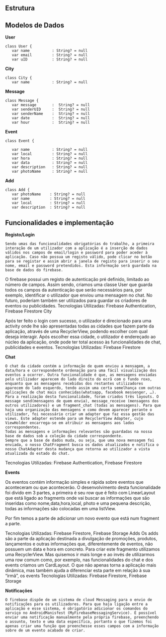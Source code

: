 ## Estrutura 





## Modelos de Dados
**User**
```
class User {
   var name          : String? = null
   var email         : String? = null
   var uID           : String? = null
```

**City**
```
class City {
   var name          : String? = null
```


**Message**
```
class Message {
   var message       :  String? = null
   var senderUID     :  String? = null
   var senderName    :  String? = null
   var date          :  String? = null
   var hour          :  String? = null
```

**Event**
```
class Event {

   var name          : String? = null
   var local         : String? = null
   var hora          : String? = null
   var data          : String? = null
   var description   : String? = null
   var photoName     : String? = null
```

**Add**
```
class Add {
   var photoName    : String? = null
   var name         : String? = null
   var local        : String? = null
   var description  : String? = null
```


























## Funcionalidades e implementação
**Registo/Login**

	Sendo umas das funcionalidades obrigatórias do trabalho, a primeira interação de um utilizador com a aplicação é a inserção de dados válidos nos campos de email/login e password para poder aceder à aplicação. Caso não possua um registo válido, pode clicar no botão para se registar e assim abrir a janela de registo para inserir o seu nome, email e password pretendidos. Esta informação será guardada na base de dados do firebase. 
O firebase possui um registo de autenticação pré definido, limitado ao número de campos. Assim sendo, criamos uma classe User que guarda todos os campos da autenticação que serão necessários para, por exemplo, identificar o utilizador que enviou uma mensagem no chat. No futuro, poderiam também ser utilizados para guardar os criadores de eventos ou publicidades.
Tecnologias Utilizadas: Firebase Authentication, Firebase Firestore
City
		
Após ter feito o login com sucesso, o utilizador é direcionado para uma activity onde lhe são apresentadas todas as cidades que fazem parte da aplicação, através de uma RecyclerView, podendo escolher com qual deseja interagir. Após escolher essa cidade, o utilizador é endereçado ao núcleo da aplicação, onde pode ter total acesso às funcionalidades de chat, publicidades e eventos.
	Tecnologias Utilizadas: Firebase Firestore






**Chat** 

	O chat da cidade contém a informação de quem enviou a mensagem, a data/hora e correspondente ordenação para uma fácil visualização dos eventos a ocorrer. Outra funcionalidade é que, as mensagens enviadas pelo utilizador aparecem do lado direito do ecrã com o fundo roxo, enquanto que as mensagens recebidas dos restantes utilizadores aparecem do lado esquerdo, tendo assim uma certa semelhança com outras aplicações de chat mais conhecidas(whatsapp, facebook messenger, …).
	Para a realização desta funcionalidade, foram criados três layouts. O message send(mensagens de quem envia), message_receive (mensagens dos outros utilizadores) e um fragment_chat (todas as mensagens). Para que haja uma organização das mensagens e como devem aparecer perante o utilizador, foi necessário criar um adapter que faz essa gestão das views. Este adapter estende para um RecyclerView Adapter, cujo ViewHolder encarrega-se em atribuir as mensagens aos lados correspondentes. 
	Todas as mensagens e informações relevantes são guardadas na nossa base de dados sob a coleção da cidade correspondente. 
	Sempre que a base de dados muda, ou seja, que uma nova mensagem foi enviada, o nosso ChatFragment busca os dados atualizados e notifica o nosso ChatAdapter desta mudança que retorna ao utilizador a vista atualizada do estado do chat.
Tecnologias Utilizadas: Firebase Authentication, Firebase Firestore









**Events**

Os eventos contém informação simples e rápida sobre eventos que aconteceram ou que acontecerão. O desenvolvimento desta funcionalidade foi divido em 3 partes, a primeira é seu row que é feito com LinearLayout que está ligado ao fragments onde vai buscar as informações que são inseridas como nome,data,hora,local, photo e uma pequena descrição, todas as informações são colocadas em uma listView. 

Por fim temos a parte de adicionar um novo evento que está num fragment a parte. 

Tecnologias Utilizadas: Firebase Firestore, Firebase Storage
Adds
Os adds são a parte da aplicação destinada a divulgação de promoções, produtos, lançamentos e outras informações que, diferentemente de eventos, não possuem um data e hora em concreto.
	Para criar este fragmento utilizamos uma RecyclerView. Mas quisemos ir mais longe e ao invés de utilizarmos uma row comum como, por exemplo, nas funcionalidades do chat e dos events criamos um CardLayout. O que não apenas torna a aplicação mais dinâmica, mas também ajuda a diferenciar esta parte em relação à sua “irmã”, os events
Tecnologias Utilizadas: Firebase Firestore, Firebase Storage



**Notificações**

	O firebase dispõe de um sistema de cloud Messaging para o envio de notificações para os utilizadores. Para que haja ligação entre a aplicação e esse sistema, é obrigatório adicionar os comandos do serviço no AndroidManisfest (MyFirebaseMessagingService). É possível enviar uma notificação manualmente pela própria firebase, preenchendo o assunto, texto e uma data específica, portanto o que fizemos foi apenas criar uma função que preenchesse esses campos com a informação sobre de um evento acabado de criar. 






